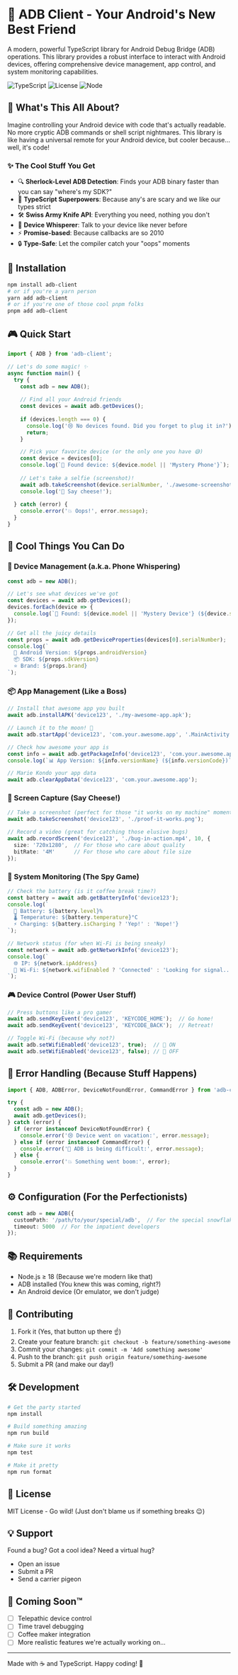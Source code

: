 # 🤖 ADB Client - Your Android's New Best Friend

A modern, powerful TypeScript library for Android Debug Bridge (ADB) operations. This library provides a robust interface to interact with Android devices, offering comprehensive device management, app control, and system monitoring capabilities.

![TypeScript](https://img.shields.io/badge/TypeScript-5.3.3-blue.svg)
![License](https://img.shields.io/badge/license-MIT-green.svg)
![Node](https://img.shields.io/badge/node-%3E%3D18-brightgreen.svg)

## 🚀 What's This All About?

Imagine controlling your Android device with code that's actually readable. No more cryptic ADB commands or shell script nightmares. This library is like having a universal remote for your Android device, but cooler because... well, it's code!

### ✨ The Cool Stuff You Get

- 🔍 **Sherlock-Level ADB Detection**: Finds your ADB binary faster than you can say "where's my SDK?"
- 🎯 **TypeScript Superpowers**: Because any's are scary and we like our types strict
- 🛠 **Swiss Army Knife API**: Everything you need, nothing you don't
- 📱 **Device Whisperer**: Talk to your device like never before
- ⚡ **Promise-based**: Because callbacks are so 2010
- 🔒 **Type-Safe**: Let the compiler catch your "oops" moments

## 🎯 Installation

```bash
npm install adb-client
# or if you're a yarn person
yarn add adb-client
# or if you're one of those cool pnpm folks
pnpm add adb-client
```

## 🎮 Quick Start

```typescript
import { ADB } from 'adb-client';

// Let's do some magic! ✨
async function main() {
  try {
    const adb = new ADB();
    
    // Find all your Android friends
    const devices = await adb.getDevices();
    
    if (devices.length === 0) {
      console.log('😢 No devices found. Did you forget to plug it in?');
      return;
    }

    // Pick your favorite device (or the only one you have 😅)
    const device = devices[0];
    console.log(`🎯 Found device: ${device.model || 'Mystery Phone'}`);
    
    // Let's take a selfie (screenshot)!
    await adb.takeScreenshot(device.serialNumber, './awesome-screenshot.png');
    console.log('📸 Say cheese!');
    
  } catch (error) {
    console.error('💥 Oops!', error.message);
  }
}
```

## 🎨 Cool Things You Can Do

### 📱 Device Management (a.k.a. Phone Whispering)

```typescript
const adb = new ADB();

// Let's see what devices we've got
const devices = await adb.getDevices();
devices.forEach(device => {
  console.log(`📱 Found: ${device.model || 'Mystery Device'} (${device.serialNumber})`);
});

// Get all the juicy details
const props = await adb.getDeviceProperties(devices[0].serialNumber);
console.log(`
  🤖 Android Version: ${props.androidVersion}
  📦 SDK: ${props.sdkVersion}
  ⭐ Brand: ${props.brand}
`);
```

### 📦 App Management (Like a Boss)

```typescript
// Install that awesome app you built
await adb.installAPK('device123', './my-awesome-app.apk');

// Launch it to the moon! 🚀
await adb.startApp('device123', 'com.your.awesome.app', '.MainActivity');

// Check how awesome your app is
const info = await adb.getPackageInfo('device123', 'com.your.awesome.app');
console.log(`📊 App Version: ${info.versionName} (${info.versionCode})`);

// Marie Kondo your app data
await adb.clearAppData('device123', 'com.your.awesome.app');
```

### 📸 Screen Capture (Say Cheese!)

```typescript
// Take a screenshot (perfect for those "it works on my machine" moments)
await adb.takeScreenshot('device123', './proof-it-works.png');

// Record a video (great for catching those elusive bugs)
await adb.recordScreen('device123', './bug-in-action.mp4', 10, {
  size: '720x1280',  // For those who care about quality
  bitRate: '4M'      // For those who care about file size
});
```

### 🔋 System Monitoring (The Spy Game)

```typescript
// Check the battery (is it coffee break time?)
const battery = await adb.getBatteryInfo('device123');
console.log(`
  🔋 Battery: ${battery.level}%
  🌡️ Temperature: ${battery.temperature}°C
  ⚡ Charging: ${battery.isCharging ? 'Yep!' : 'Nope!'}
`);

// Network status (for when Wi-Fi is being sneaky)
const network = await adb.getNetworkInfo('device123');
console.log(`
  🌐 IP: ${network.ipAddress}
  📶 Wi-Fi: ${network.wifiEnabled ? 'Connected' : 'Looking for signal...'}
`);
```

### 🎮 Device Control (Power User Stuff)

```typescript
// Press buttons like a pro gamer
await adb.sendKeyEvent('device123', 'KEYCODE_HOME');  // Go home!
await adb.sendKeyEvent('device123', 'KEYCODE_BACK');  // Retreat!

// Toggle Wi-Fi (because why not?)
await adb.setWifiEnabled('device123', true);  // 📶 ON
await adb.setWifiEnabled('device123', false); // 📴 OFF
```

## 🎯 Error Handling (Because Stuff Happens)

```typescript
import { ADB, ADBError, DeviceNotFoundError, CommandError } from 'adb-client';

try {
  const adb = new ADB();
  await adb.getDevices();
} catch (error) {
  if (error instanceof DeviceNotFoundError) {
    console.error('😢 Device went on vacation:', error.message);
  } else if (error instanceof CommandError) {
    console.error('🤔 ADB is being difficult:', error.message);
  } else {
    console.error('💥 Something went boom:', error);
  }
}
```

## ⚙️ Configuration (For the Perfectionists)

```typescript
const adb = new ADB({
  customPath: '/path/to/your/special/adb',  // For the special snowflakes
  timeout: 5000  // For the impatient developers
});
```

## 📚 Requirements

- Node.js ≥ 18 (Because we're modern like that)
- ADB installed (You knew this was coming, right?)
- An Android device (Or emulator, we don't judge)

## 🤝 Contributing

1. Fork it (Yes, that button up there ☝️)
2. Create your feature branch: `git checkout -b feature/something-awesome`
3. Commit your changes: `git commit -m 'Add something awesome'`
4. Push to the branch: `git push origin feature/something-awesome`
5. Submit a PR (and make our day!)

## 🛠️ Development

```bash
# Get the party started
npm install

# Build something amazing
npm run build

# Make sure it works
npm test

# Make it pretty
npm run format
```

## 📝 License

MIT License - Go wild! (Just don't blame us if something breaks 😉)

## 💡 Support

Found a bug? Got a cool idea? Need a virtual hug?
- Open an issue
- Submit a PR
- Send a carrier pigeon

## 🎉 Coming Soon™

- [ ] Telepathic device control
- [ ] Time travel debugging
- [ ] Coffee maker integration
- [ ] More realistic features we're actually working on...

---

Made with ☕ and TypeScript. Happy coding! 🚀